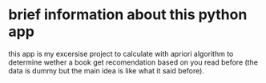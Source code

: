 # brief information about this python app
this app is my excersise project to calculate with apriori algorithm to determine wether a book get recomendation based on you read before (the data is dummy but the main idea is like what it said before).
